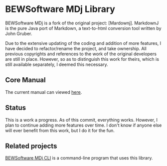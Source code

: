 # BEWSoftware MDj Library

BEWSoftware MDj is a fork of the original project: [Mardownj].
MarkdownJ is the pure Java port of Markdown, 
a text-to-html conversion tool written by John Gruber.

Due to the extensive updating of the coding and addition of more features, I have decided
to refactor/rename the project, and take ownership.  All previous copyrights and references
to the work of the original developers are still in place.  However, so as to distinguish
this work for theirs, which is still available separately, I deemed this necessary.

## Core Manual
The current manual can viewed [here].

## Status
This is a work a progress.  As of this commit, everything works.  However, I plan to continue
adding more features over time.  I don't know if anyone else will ever benefit from this work,
but I do it for the fun.

## Related projects
[BEWSoftware MDj CLI][mc] is a command-line program that uses this library.


[here]:http://www.bewsoftware.com/bewsoftware-mdj
[Markdownj]:https://github.com/myabc/markdownj
[mc]:https://github.com/bewillcott/bewsoftware-mdj-cli
